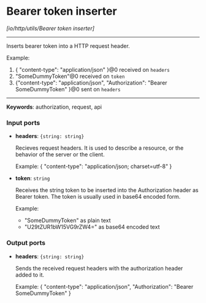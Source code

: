 # Bearer token inserter

_[io/http/utils/Bearer token inserter]_

---

Inserts bearer token into a HTTP request header.  
  
Example:  
1. { "content-type": "application/json" }@0 received on  `headers`  
2. "SomeDummyToken"@0 received on `token`  
3. {"content-type": "application/json", "Authorization": "Bearer SomeDummyToken" }@0 sent on `headers`  

---

__Keywords__: authorization, request, api

### Input ports

* __headers__: ` {string: string} `

    Recieves request headers. It is  used to describe a resource, or the behavior of the server or the client.
    
    Example:
    {
      "content-type": "application/json; charset=utf-8"
    }


* __token__: ` string `

    Receives the string token to be inserted into the Authorization header as Bearer token.
    The token is usually used in base64 encoded form.
    
    Example: 
    - "SomeDummyToken" as plain text 
    - "U29tZUR1bW15VG9rZW4=" as base64 encoded text

### Output ports

* __headers__: ` {string: string} `

    Sends the received request headers with the authorization header added to it.
    
    Example:
    {
      "content-type": "application/json", 
      "Authorization": "Bearer SomeDummyToken" 
    }

